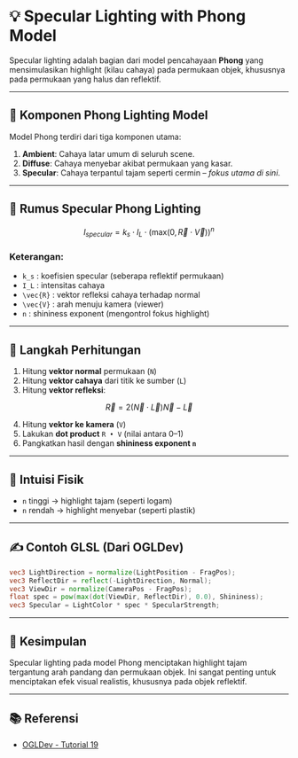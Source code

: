 
# 💡 Specular Lighting with Phong Model

Specular lighting adalah bagian dari model pencahayaan **Phong** yang mensimulasikan highlight (kilau cahaya) pada permukaan objek, khususnya pada permukaan yang halus dan reflektif.

---

## 📌 Komponen Phong Lighting Model

Model Phong terdiri dari tiga komponen utama:

1. **Ambient**: Cahaya latar umum di seluruh scene.
2. **Diffuse**: Cahaya menyebar akibat permukaan yang kasar.
3. **Specular**: Cahaya terpantul tajam seperti cermin – *fokus utama di sini*.

---

## 🔦 Rumus Specular Phong Lighting

```math
I_{specular} = k_s \cdot I_L \cdot (\text{max}(0, \vec{R} \cdot \vec{V}))^n
```

### Keterangan:
- `k_s` : koefisien specular (seberapa reflektif permukaan)
- `I_L` : intensitas cahaya
- `\vec{R}` : vektor refleksi cahaya terhadap normal
- `\vec{V}` : arah menuju kamera (viewer)
- `n` : shininess exponent (mengontrol fokus highlight)

---

## 🔁 Langkah Perhitungan

1. Hitung **vektor normal** permukaan (`N`)
2. Hitung **vektor cahaya** dari titik ke sumber (`L`)
3. Hitung **vektor refleksi**:
```math
\vec{R} = 2(\vec{N} \cdot \vec{L})\vec{N} - \vec{L}
```
4. Hitung **vektor ke kamera** (`V`)
5. Lakukan **dot product** `R • V` (nilai antara 0–1)
6. Pangkatkan hasil dengan **shininess exponent `n`**

---

## 🧠 Intuisi Fisik

- `n` tinggi → highlight tajam (seperti logam)
- `n` rendah → highlight menyebar (seperti plastik)

---

## ✍️ Contoh GLSL (Dari OGLDev)

```glsl
vec3 LightDirection = normalize(LightPosition - FragPos);
vec3 ReflectDir = reflect(-LightDirection, Normal);
vec3 ViewDir = normalize(CameraPos - FragPos);
float spec = pow(max(dot(ViewDir, ReflectDir), 0.0), Shininess);
vec3 Specular = LightColor * spec * SpecularStrength;
```

---

## 🧾 Kesimpulan

Specular lighting pada model Phong menciptakan highlight tajam tergantung arah pandang dan permukaan objek. Ini sangat penting untuk menciptakan efek visual realistis, khususnya pada objek reflektif.

---

## 📚 Referensi

- [OGLDev - Tutorial 19](https://www.ogldev.org/www/tutorial19/tutorial19.html)
